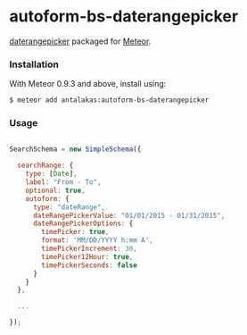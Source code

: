 autoform-bs-daterangepicker
====================
[daterangepicker](https://github.com/dangrossman/bootstrap-daterangepicker/) packaged for [Meteor](http://meteor.com).

### Installation

With Meteor 0.9.3 and above, install using:

```sh
$ meteor add antalakas:autoform-bs-daterangepicker
```


### Usage

```js

SearchSchema = new SimpleSchema({

  searchRange: {
    type: [Date],
    label: "From - To",
    optional: true,
    autoform: {
      type: "dateRange",
      dateRangePickerValue: "01/01/2015 - 01/31/2015",
      dateRangePickerOptions: {
        timePicker: true,
        format: 'MM/DD/YYYY h:mm A',
        timePickerIncrement: 30,
        timePicker12Hour: true,
        timePickerSeconds: false
      }
    }
  },

  ...

});

```